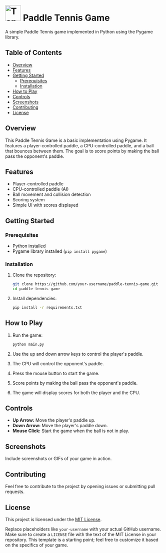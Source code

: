 
# <img src="https://raw.githubusercontent.com/Tarikul-Islam-Anik/Animated-Fluent-Emojis/master/Emojis/Activities/Tennis.png" alt="Tennis" width="50" height="50" /> Paddle Tennis Game

A simple Paddle Tennis game implemented in Python using the Pygame library.

## Table of Contents
- [Overview](#overview)
- [Features](#features)
- [Getting Started](#getting-started)
  - [Prerequisites](#prerequisites)
  - [Installation](#installation)
- [How to Play](#how-to-play)
- [Controls](#controls)
- [Screenshots](#screenshots)
- [Contributing](#contributing)
- [License](#license)

## Overview

This Paddle Tennis Game is a basic implementation using Pygame. It features a player-controlled paddle, a CPU-controlled paddle, and a ball that bounces between them. The goal is to score points by making the ball pass the opponent's paddle.

## Features

- Player-controlled paddle
- CPU-controlled paddle (AI)
- Ball movement and collision detection
- Scoring system
- Simple UI with scores displayed

## Getting Started

### Prerequisites

- Python installed
- Pygame library installed (`pip install pygame`)

### Installation

1. Clone the repository:
   ```bash
   git clone https://github.com/your-username/paddle-tennis-game.git
   cd paddle-tennis-game
   ```

2. Install dependencies:
   ```bash
   pip install -r requirements.txt
   ```

## How to Play

1. Run the game:
   ```bash
   python main.py
   ```

2. Use the up and down arrow keys to control the player's paddle.
3. The CPU will control the opponent's paddle.
4. Press the mouse button to start the game.
5. Score points by making the ball pass the opponent's paddle.
6. The game will display scores for both the player and the CPU.

## Controls

- **Up Arrow:** Move the player's paddle up.
- **Down Arrow:** Move the player's paddle down.
- **Mouse Click:** Start the game when the ball is not in play.

## Screenshots

Include screenshots or GIFs of your game in action.

## Contributing

Feel free to contribute to the project by opening issues or submitting pull requests.

## License

This project is licensed under the [MIT License](LICENSE).

Replace placeholders like `your-username` with your actual GitHub username. Make sure to create a `LICENSE` file with the text of the MIT License in your repository. This template is a starting point; feel free to customize it based on the specifics of your game.
